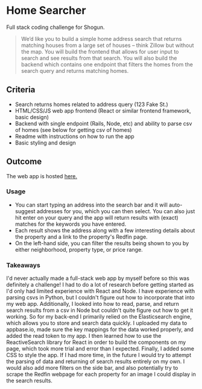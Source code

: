 # Home Searcher
Full stack coding challenge for Shogun.
> We’d like you to build a simple home address search that returns matching houses from a large set of houses – think Zillow but without the map. You will build the frontend that allows for user input to search and see results from that search. You will also build the backend which contains one endpoint that filters the homes from the search query and returns matching homes.
## Criteria
- Search returns homes related to address query (123 Fake St.) 
- HTML/CSS/JS web app frontend (React or similar frontend framework, basic design) 
- Backend with single endpoint (Rails, Node, etc) and ability to parse csv of homes (see 
below for getting csv of homes) 
- Readme with instructions on how to run the app 
- Basic styling and design 
## Outcome
The web app is hosted [here.](https://warm-earth-32641.herokuapp.com/)

### Usage
- You can start typing an address into the search bar and it will auto-suggest addresses for you, which you can then select. You can also just hit enter on your query and the app will return results with (exact) matches for the keywords you have entered.
- Each result shows the address along with a few interesting details about the property and a link to the property's Redfin page.
- On the left-hand side, you can filter the results being shown to you by either neighborhood, property type, or price range.

### Takeaways
I'd never actually made a full-stack web app by myself before so this was definitely a challenge! I had to do a lot of research before getting started as I'd only had limited experience with React and Node. I have experience with parsing csvs in Python, but I couldn't figure out how to incorporate that into my web app. Additionally, I looked into how to read, parse, and return search results from a csv in Node but couldn't quite figure out how to get it working. So for my back-end I primarily relied on the Elasticsearch engine, which allows you to store and search data quickly. I uploaded my data to appbase.io, made sure the key mappings for the data worked properly, and added the read token to my app. I then learned how to use the ReactiveSearch library for React in order to build the components on my page, which took more trial and error than I expected. Finally, I added some CSS to style the app. If I had more time, in the future I would try to attempt the parsing of data and returning of search results entirely on my own. I would also add more filters on the side bar, and also potentially try to scrape the Redfin webpage for each property for an image I could display in the search results.
